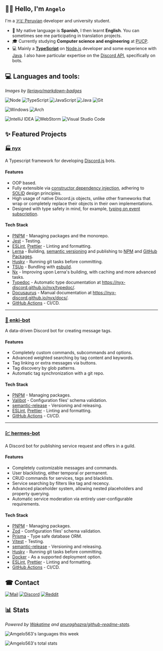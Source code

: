 ## 👋🏽 Hello, I'm `Angelo`

I'm a [🇵🇪 Peruvian](https://peru.info/en-us/) developer and university student.

- 💬 My native language is **Spanish**, I then learnt **English**. You can sometimes see me participating in translation projects.
- 🎓 Currently studying **Computer science and engineering** at [PUCP](https://www.pucp.edu.pe/en/).
- 💻 Mainly a **[TypeScript](https://www.typescriptlang.org/)** on [Node.js](https://nodejs.org/en/) developer and some experience with [Java](https://www.java.com/es/). I also have particular expertise on the [Discord API](https://discord.com/developers/docs/reference), specifically on bots.

## 💻 Languages and tools:

*Images by [Ileriayo/markdown-badges](https://github.com/Ileriayo/markdown-badges)*

![Node](https://img.shields.io/badge/node.js-6DA55F?style=for-the-badge&logo=node.js&logoColor=white)
![TypeScript](https://img.shields.io/badge/typescript-%23007ACC.svg?style=for-the-badge&logo=typescript&logoColor=white)
![JavaScript](https://img.shields.io/badge/javascript-%23323330.svg?style=for-the-badge&logo=javascript&logoColor=%23F7DF1E)
![Java](https://img.shields.io/badge/java-%23ED8B00.svg?style=for-the-badge&logo=java&logoColor=white)
![Git](https://img.shields.io/badge/git-%23F05033.svg?style=for-the-badge&logo=git&logoColor=white)

![Windows](https://img.shields.io/badge/Windows-0078D6?style=for-the-badge&logo=windows&logoColor=white)
![Arch](https://img.shields.io/badge/Arch%20Linux-1793D1?logo=arch-linux&logoColor=fff&style=for-the-badge)

![IntelliJ IDEA](https://img.shields.io/badge/IntelliJIDEA-000000.svg?style=for-the-badge&logo=intellij-idea&logoColor=white)
![WebStorm](https://img.shields.io/badge/webstorm-143?style=for-the-badge&logo=webstorm&logoColor=white&color=black)
![Visual Studio Code](https://img.shields.io/badge/Visual%20Studio%20Code-0078d7.svg?style=for-the-badge&logo=visual-studio-code&logoColor=white)

## ✨ Featured Projects
### [🏭 nyx](https://github.com/nyx-discord/nyx)
A Typescript framework for developing [Discord.js](https://discord.js.org/) bots.
#### Features
- OOP based.
- Fully extensible via [constructor dependency injection](https://en.wikipedia.org/wiki/Dependency_injection?oldformat=true), adhering to [SOLID](https://en.wikipedia.org/wiki/SOLID?oldformat=true) design principles.
- High usage of native Discord.js objects, unlike other frameworks that wrap or completely replace their objects in their own implementations.
- Designed with type safety in mind, for example, [typing on event subscription](https://nyx-discord.github.io/nyx/docs/features/events/event-overview#-event-type-safety).
#### Tech Stack
- [PNPM](https://pnpm.io/) - Managing packages and the monorepo.
- [Jest](https://jestjs.io/) - Testing.
- [ESLint](https://eslint.org/), [Prettier](https://prettier.io/) - Linting and formatting.
- [Lerna](https://lerna.js.org/) - Building, [semantic versioning](https://semver.org/) and publishing to [NPM](https://www.npmjs.com/) and [GitHub Packages](https://docs.github.com/en/packages/learn-github-packages/introduction-to-github-packages).
- [Husky](https://typicode.github.io/husky/) - Running git tasks before committing.
- [TSUp](https://github.com/egoist/tsup) - Bundling with [esbuild](https://github.com/evanw/esbuild).
- [Nx](https://nx.dev/) - Improving upon Lerna's building, with caching and more advanced tasks.
- [Typedoc](https://typedoc.org/) - Automatic type documentation at https://nyx-discord.github.io/nyx/typedoc/.
- [Docusaurus](https://docusaurus.io/) - Manual documentation at https://nyx-discord.github.io/nyx/docs/.
- [GitHub Actions](https://github.com/features/actions) - CI/CD.

---

### [💬 enki-bot](https://github.com/Amgelo563/enki-bot)
A data-driven Discord bot for creating message tags.

#### Features
- Completely custom commands, subcommands and options.
- Advanced weighted searching by tag content and keywords.
- Tag linking or extra messages via buttons.
- Tag discovery by glob patterns.
- Automatic tag synchronization with a git repo.

#### Tech Stack
- [PNPM](https://pnpm.io/) - Managing packages.
- [Valibot](https://valibot.dev/) - Configuration files' schema validation.
- [semantic-release](https://github.com/semantic-release/semantic-release) - Versioning and releasing.
- [ESLint](https://eslint.org/), [Prettier](https://prettier.io/) - Linting and formatting.
- [GitHub Actions](https://github.com/features/actions) - CI/CD.

---

### [💹 hermes-bot](https://github.com/Amgelo563/enki-bot)
A Discord bot for publishing service request and offers in a guild.

#### Features
- Completely customizable messages and commands.
- User blacklisting, either temporal or permanent.
- CRUD commands for services, tags and blacklists.
- Service searching by filters like tag and recency.
- Advanced placeholder system, allowing nested placeholders and property querying.
- Automatic service moderation via entirely user-configurable requirements.

#### Tech Stack
- [PNPM](https://pnpm.io/) - Managing packages.
- [Zod](https://zod.dev/) - Configuration files' schema validation.
- [Prisma](https://www.prisma.io/orm) - Type safe database ORM.
- [Vitest](https://vitest.dev/) - Testing.
- [semantic-release](https://github.com/semantic-release/semantic-release) - Versioning and releasing.
- [Husky](https://typicode.github.io/husky/) - Running git tasks before committing.
- [Docker](https://www.docker.com/) - As a supported deployment option.
- [ESLint](https://eslint.org/), [Prettier](https://prettier.io/) - Linting and formatting.
- [GitHub Actions](https://github.com/features/actions) - CI/CD.

## ☎ Contact

[![Mail](https://img.shields.io/badge/mail-email%40amgelo563.me-dd4336?style=for-the-badge&logo=gmail)](mailto:email@amgelo563.me)
[![Discord](https://img.shields.io/badge/amgelo563-%235662f6.svg?style=for-the-badge&logo=discord&logoColor=white)](https://discordapp.com/users/235428738748121088)
[![Reddit](https://img.shields.io/badge/Amgelo563-FF4500?style=for-the-badge&logo=reddit&logoColor=white)](https://www.reddit.com/user/Amgelo563/)

## 📊 Stats

*Powered by [Wakatime](https://wakatime.com/) and [anuraghazra/github-readme-stats](https://github.com/anuraghazra/github-readme-stats).*

![Amgelo563's languages this week](https://github-readme-stats.vercel.app/api/wakatime?username=@84d4f8dc-edb7-4aaf-a6d3-39a0bf3fed51&theme=algolia&layout=compact&custom_title=🌌%20This%20year)

![Amgelo563's total stats](https://github-readme-stats.vercel.app/api?username=Amgelo563&show_icons=true&theme=algolia&include_all_commits=true&custom_title=🌐%20Total%20stats)
